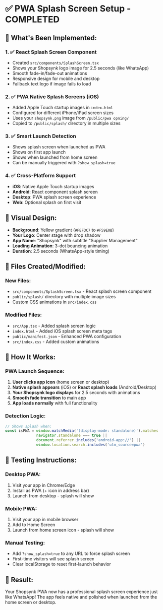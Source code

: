 # ✅ PWA Splash Screen Setup - COMPLETED

## 🎯 What's Been Implemented:

### 1. ✅ React Splash Screen Component
- Created `src/components/SplashScreen.tsx`
- Shows your Shopsynk logo image for 2.5 seconds (like WhatsApp)
- Smooth fade-in/fade-out animations
- Responsive design for mobile and desktop
- Fallback text logo if image fails to load

### 2. ✅ PWA Native Splash Screens (iOS)
- Added Apple Touch startup images in `index.html`
- Configured for different iPhone/iPad screen sizes
- Uses your `shopsynk.png` image from `/public/pwa opning/`
- Copied to `/public/splash/` directory in multiple sizes

### 3. ✅ Smart Launch Detection
- Shows splash screen when launched as PWA
- Shows on first app launch
- Shows when launched from home screen
- Can be manually triggered with `?show_splash=true`

### 4. ✅ Cross-Platform Support
- **iOS**: Native Apple Touch startup images
- **Android**: React component splash screen
- **Desktop**: PWA splash screen experience
- **Web**: Optional splash on first visit

## 🎨 Visual Design:
- **Background**: Yellow gradient (`#FEF3C7` to `#F59E0B`)
- **Your Logo**: Center stage with drop shadow
- **App Name**: "Shopsynk" with subtitle "Supplier Management"
- **Loading Animation**: 3-dot bouncing animation
- **Duration**: 2.5 seconds (WhatsApp-style timing)

## 📁 Files Created/Modified:

### New Files:
- `src/components/SplashScreen.tsx` - React splash screen component
- `public/splash/` directory with multiple image sizes
- Custom CSS animations in `src/index.css`

### Modified Files:
- `src/App.tsx` - Added splash screen logic
- `index.html` - Added iOS splash screen meta tags  
- `public/manifest.json` - Enhanced PWA configuration
- `src/index.css` - Added custom animations

## 🚀 How It Works:

### PWA Launch Sequence:
1. **User clicks app icon** (home screen or desktop)
2. **Native splash appears** (iOS) or **React splash loads** (Android/Desktop)
3. **Your Shopsynk logo displays** for 2.5 seconds with animations
4. **Smooth fade transition** to main app
5. **App loads normally** with full functionality

### Detection Logic:
```javascript
// Shows splash when:
const isPWA = window.matchMedia('(display-mode: standalone)').matches || // PWA mode
              navigator.standalone === true ||                           // iOS PWA
              document.referrer.includes('android-app://') ||           // Android PWA
              window.location.search.includes('utm_source=pwa')         // Custom trigger
```

## 📱 Testing Instructions:

### Desktop PWA:
1. Visit your app in Chrome/Edge
2. Install as PWA (+ icon in address bar)
3. Launch from desktop - splash will show

### Mobile PWA:
1. Visit your app in mobile browser
2. Add to Home Screen
3. Launch from home screen icon - splash will show

### Manual Testing:
- Add `?show_splash=true` to any URL to force splash screen
- First-time visitors will see splash screen
- Clear localStorage to reset first-launch behavior

## 🎉 Result:
Your Shopsynk PWA now has a professional splash screen experience just like WhatsApp! The app feels native and polished when launched from the home screen or desktop.

